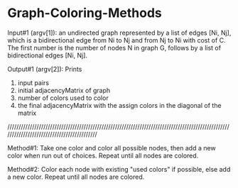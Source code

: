 # Graph-Coloring-Methods 
Input#1 (argv[1]): an undirected graph represented by a list of edges [Ni, Nj], which is a bidirectional edge from Ni to Nj and from Nj to Ni with cost of C. The first number is the number of nodes N in graph G, follows by a list of bidirectional edges [Ni, Nj].

Output#1 (argv[2]): Prints

1. input pairs
2. initial adjacencyMatrix of graph
3. number of colors used to color
4. the final adjacencyMatrix with the assign colors in the diagonal of the matrix

///////////////////////////////////////////////////////////////////////////////////////////////////////////////////////////////////////////

Method#1:
Take one color and color all possible nodes, then add a new color when run out of choices. Repeat until all nodes are colored.

Method#2:
Color each node with existing "used colors" if possible, else add a new color. Repeat until all nodes are colored.
